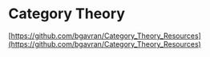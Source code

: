 # Category Theory

[https://github.com/bgavran/Category_Theory_Resources](https://github.com/bgavran/Category_Theory_Resources)